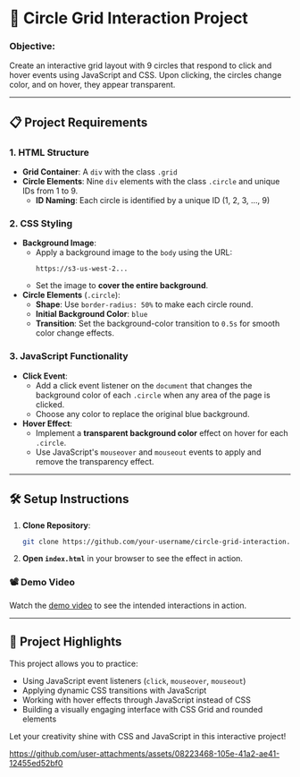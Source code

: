 # 🎨 Circle Grid Interaction Project

### Objective:
Create an interactive grid layout with 9 circles that respond to click and hover events using JavaScript and CSS. Upon clicking, the circles change color, and on hover, they appear transparent. 

---

## 📋 **Project Requirements**

### 1. **HTML Structure**
   - **Grid Container**: A `div` with the class `.grid`
   - **Circle Elements**: Nine `div` elements with the class `.circle` and unique IDs from 1 to 9.
     - **ID Naming**: Each circle is identified by a unique ID (1, 2, 3, …, 9)

### 2. **CSS Styling**
   - **Background Image**:
      - Apply a background image to the `body` using the URL:
        ```
        https://s3-us-west-2...
        ```
      - Set the image to **cover the entire background**.
   - **Circle Elements** (`.circle`):
      - **Shape**: Use `border-radius: 50%` to make each circle round.
      - **Initial Background Color**: `blue`
      - **Transition**: Set the background-color transition to `0.5s` for smooth color change effects.

### 3. **JavaScript Functionality**
   - **Click Event**: 
     - Add a click event listener on the `document` that changes the background color of each `.circle` when any area of the page is clicked.
     - Choose any color to replace the original blue background.
   - **Hover Effect**:
     - Implement a **transparent background color** effect on hover for each `.circle`.
     - Use JavaScript's `mouseover` and `mouseout` events to apply and remove the transparency effect.

---

## 🛠 **Setup Instructions**

1. **Clone Repository**:
    ```bash
    git clone https://github.com/your-username/circle-grid-interaction.git
    ```

2. **Open `index.html`** in your browser to see the effect in action.

### 📽 Demo Video
Watch the [demo video](https://s3-us-west-2...) to see the intended interactions in action.

---

## 🌟 **Project Highlights**
This project allows you to practice:
- Using JavaScript event listeners (`click`, `mouseover`, `mouseout`)
- Applying dynamic CSS transitions with JavaScript
- Working with hover effects through JavaScript instead of CSS
- Building a visually engaging interface with CSS Grid and rounded elements

Let your creativity shine with CSS and JavaScript in this interactive project!


https://github.com/user-attachments/assets/08223468-105e-41a2-ae41-12455ed52bf0


